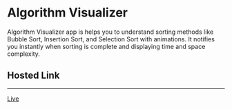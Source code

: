 <h1>Algorithm Visualizer</h1>
Algorithm Visualizer app is helps you to understand sorting methods like Bubble Sort, Insertion Sort, and Selection Sort  with animations.
It notifies you instantly when sorting is complete and displaying time and space complexity.

<h2>Hosted Link</h2>
<hr>
<a href="https://lively-gnome-7de8ae.netlify.app/">Live</a>
 
 
